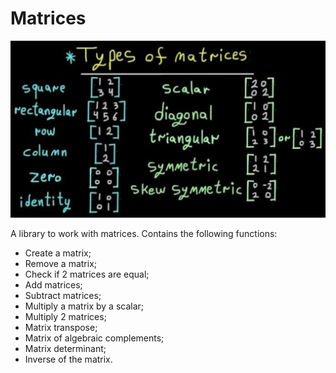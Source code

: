 # Matrices

![matrices](/images/matrices.jpg)

A library to work with matrices. Contains the following functions:

* Create a matrix;
* Remove a matrix;
* Check if 2 matrices are equal;
* Add matrices;
* Subtract matrices;
* Multiply a matrix by a scalar;
* Multiply 2 matrices;
* Matrix transpose;
* Matrix of algebraic complements;
* Matrix determinant;
* Inverse of the matrix.
